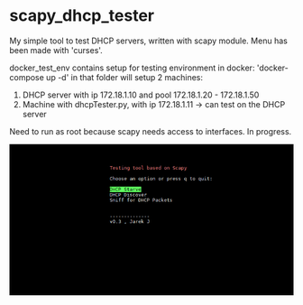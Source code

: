 # scapy_dhcp_tester
My simple tool to test DHCP servers, written with scapy module. Menu has been made with 'curses'.

docker_test_env contains setup for testing environment in docker:
'docker-compose up -d' in that folder will setup 2 machines:
1. DHCP server with ip 172.18.1.10 and pool 172.18.1.20 - 172.18.1.50
2. Machine with dhcpTester.py, with ip 172.18.1.11 -> can test on the DHCP server


Need to run as root because scapy needs access to interfaces.
In progress.

![Screenshot](screenshot.png?raw=true "Screenshot")


